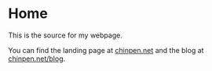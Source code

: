 Home
====

This is the source for my webpage.

You can find the landing page at [chinpen.net](http://chinpen.net) and the blog at [chinpen.net/blog](http://chinpen.net/blog).
